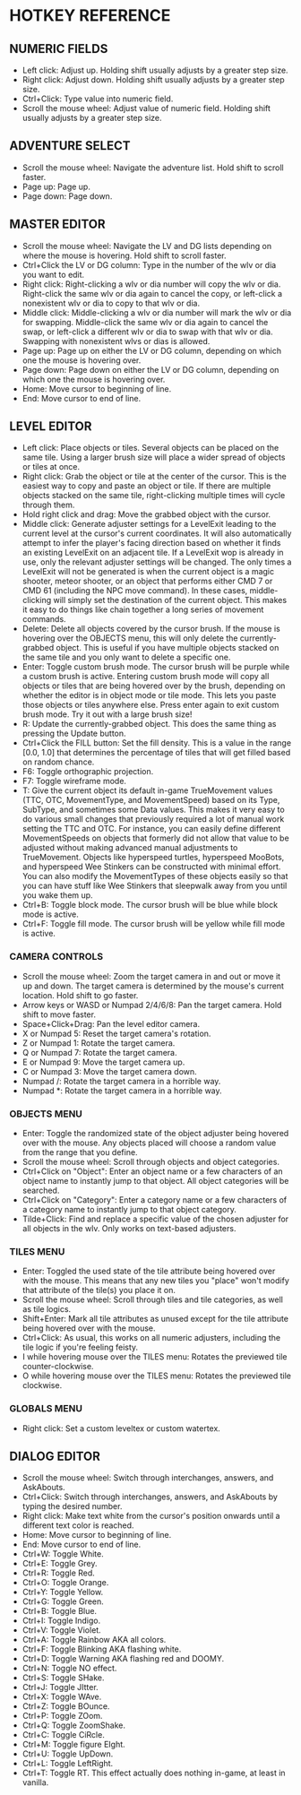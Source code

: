# HOTKEY REFERENCE

## NUMERIC FIELDS

* Left click: Adjust up. Holding shift usually adjusts by a greater step size.
* Right click: Adjust down. Holding shift usually adjusts by a greater step size.
* Ctrl+Click: Type value into numeric field.
* Scroll the mouse wheel: Adjust value of numeric field. Holding shift usually adjusts by a greater step size.

## ADVENTURE SELECT

* Scroll the mouse wheel: Navigate the adventure list. Hold shift to scroll faster.
* Page up: Page up.
* Page down: Page down.

## MASTER EDITOR

* Scroll the mouse wheel: Navigate the LV and DG lists depending on where the mouse is hovering. Hold shift to scroll faster.
* Ctrl+Click the LV or DG column: Type in the number of the wlv or dia you want to edit.
* Right click: Right-clicking a wlv or dia number will copy the wlv or dia. Right-click the same wlv or dia again to cancel the copy, or left-click a nonexistent wlv or dia to copy to that wlv or dia.
* Middle click: Middle-clicking a wlv or dia number will mark the wlv or dia for swapping. Middle-click the same wlv or dia again to cancel the swap, or left-click a different wlv or dia to swap with that wlv or dia. Swapping with nonexistent wlvs or dias is allowed.
* Page up: Page up on either the LV or DG column, depending on which one the mouse is hovering over.
* Page down: Page down on either the LV or DG column, depending on which one the mouse is hovering over.
* Home: Move cursor to beginning of line.
* End: Move cursor to end of line.

## LEVEL EDITOR

* Left click: Place objects or tiles. Several objects can be placed on the same tile. Using a larger brush size will place a wider spread of objects or tiles at once.
* Right click: Grab the object or tile at the center of the cursor. This is the easiest way to copy and paste an object or tile. If there are multiple objects stacked on the same tile, right-clicking multiple times will cycle through them.
* Hold right click and drag: Move the grabbed object with the cursor.
* Middle click: Generate adjuster settings for a LevelExit leading to the current level at the cursor's current coordinates. It will also automatically attempt to infer the player's facing direction based on whether it finds an existing LevelExit on an adjacent tile. If a LevelExit wop is already in use, only the relevant adjuster settings will be changed. The only times a LevelExit will not be generated is when the current object is a magic shooter, meteor shooter, or an object that performs either CMD 7 or CMD 61 (including the NPC move command). In these cases, middle-clicking will simply set the destination of the current object. This makes it easy to do things like chain together a long series of movement commands.
* Delete: Delete all objects covered by the cursor brush. If the mouse is hovering over the OBJECTS menu, this will only delete the currently-grabbed object. This is useful if you have multiple objects stacked on the same tile and you only want to delete a specific one.
* Enter: Toggle custom brush mode. The cursor brush will be purple while a custom brush is active. Entering custom brush mode will copy all objects or tiles that are being hovered over by the brush, depending on whether the editor is in object mode or tile mode. This lets you paste those objects or tiles anywhere else. Press enter again to exit custom brush mode. Try it out with a large brush size!
* R: Update the currently-grabbed object. This does the same thing as pressing the Update button.
* Ctrl+Click the FILL button: Set the fill density. This is a value in the range [0.0, 1.0] that determines the percentage of tiles that will get filled based on random chance.
* F6: Toggle orthographic projection.
* F7: Toggle wireframe mode.
* T: Give the current object its default in-game TrueMovement values (TTC, OTC, MovementType, and MovementSpeed) based on its Type, SubType, and sometimes some Data values. This makes it very easy to do various small changes that previously required a lot of manual work setting the TTC and OTC. For instance, you can easily define different MovementSpeeds on objects that formerly did not allow that value to be adjusted without making advanced manual adjustments to TrueMovement. Objects like hyperspeed turtles, hyperspeed MooBots, and hyperspeed Wee Stinkers can be constructed with minimal effort. You can also modify the MovementTypes of these objects easily so that you can have stuff like Wee Stinkers that sleepwalk away from you until you wake them up.
* Ctrl+B: Toggle block mode. The cursor brush will be blue while block mode is active.
* Ctrl+F: Toggle fill mode. The cursor brush will be yellow while fill mode is active.

### CAMERA CONTROLS

* Scroll the mouse wheel: Zoom the target camera in and out or move it up and down. The target camera is determined by the mouse's current location. Hold shift to go faster.
* Arrow keys or WASD or Numpad 2/4/6/8: Pan the target camera. Hold shift to move faster.
* Space+Click+Drag: Pan the level editor camera.
* X or Numpad 5: Reset the target camera's rotation.
* Z or Numpad 1: Rotate the target camera.
* Q or Numpad 7: Rotate the target camera.
* E or Numpad 9: Move the target camera up.
* C or Numpad 3: Move the target camera down.
* Numpad /: Rotate the target camera in a horrible way.
* Numpad *: Rotate the target camera in a horrible way.

### OBJECTS MENU

* Enter: Toggle the randomized state of the object adjuster being hovered over with the mouse. Any objects placed will choose a random value from the range that you define.
* Scroll the mouse wheel: Scroll through objects and object categories.
* Ctrl+Click on "Object": Enter an object name or a few characters of an object name to instantly jump to that object. All object categories will be searched.
* Ctrl+Click on "Category": Enter a category name or a few characters of a category name to instantly jump to that object category.
* Tilde+Click: Find and replace a specific value of the chosen adjuster for all objects in the wlv. Only works on text-based adjusters.

### TILES MENU

* Enter: Toggled the used state of the tile attribute being hovered over with the mouse. This means that any new tiles you "place" won't modify that attribute of the tile(s) you place it on.
* Scroll the mouse wheel: Scroll through tiles and tile categories, as well as tile logics.
* Shift+Enter: Mark all tile attributes as unused except for the tile attribute being hovered over with the mouse.
* Ctrl+Click: As usual, this works on all numeric adjusters, including the tile logic if you're feeling feisty.
* I while hovering mouse over the TILES menu: Rotates the previewed tile counter-clockwise.
* O while hovering mouse over the TILES menu: Rotates the previewed tile clockwise.

### GLOBALS MENU

* Right click: Set a custom leveltex or custom watertex.

## DIALOG EDITOR

* Scroll the mouse wheel: Switch through interchanges, answers, and AskAbouts.
* Ctrl+Click: Switch through interchanges, answers, and AskAbouts by typing the desired number.
* Right click: Make text white from the cursor's position onwards until a different text color is reached.
* Home: Move cursor to beginning of line.
* End: Move cursor to end of line.
* Ctrl+W: Toggle White.
* Ctrl+E: Toggle Grey.
* Ctrl+R: Toggle Red.
* Ctrl+O: Toggle Orange.
* Ctrl+Y: Toggle Yellow.
* Ctrl+G: Toggle Green.
* Ctrl+B: Toggle Blue.
* Ctrl+I: Toggle Indigo.
* Ctrl+V: Toggle Violet.
* Ctrl+A: Toggle Rainbow AKA all colors.
* Ctrl+F: Toggle Blinking AKA flashing white.
* Ctrl+D: Toggle Warning AKA flashing red and DOOMY.
* Ctrl+N: Toggle NO effect.
* Ctrl+S: Toggle SHake.
* Ctrl+J: Toggle JItter.
* Ctrl+X: Toggle WAve.
* Ctrl+Z: Toggle BOunce.
* Ctrl+P: Toggle ZOom.
* Ctrl+Q: Toggle ZoomShake.
* Ctrl+C: Toggle CiRcle.
* Ctrl+M: Toggle figure EIght.
* Ctrl+U: Toggle UpDown.
* Ctrl+L: Toggle LeftRight.
* Ctrl+T: Toggle RT. This effect actually does nothing in-game, at least in vanilla.